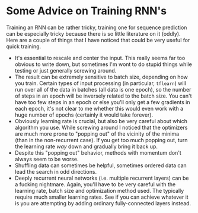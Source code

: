 # Some Advice on Training RNN's

Training an RNN can be rather tricky, training one for sequence prediction can be especially tricky because there is so little literature on it (oddly).  Here
are a couple of things that I have noticed that could be very useful for quick training.

+ It's essential to rescale and center the input.  This really seems far too obvious to write down, but sometimes I'm wont to do stupid things while testing or
  just generally screwing around.
+ The result can be extremely sensitive to batch size, depending on how you train.  Certain types of input processing (in particular, `tflearn`) will run over
  all of the data in batches (all data is one epoch), so the number of steps in an epoch will be inversely related to the batch size.  You can't have too few
  steps in an epoch or else you'll only get a few gradients in each epoch, it's not clear to me whether this would even work with a huge number of epochs
  (certainly it would take forever).
+ Obviously learning rate is crucial, but also be very careful about which algorithm you use.  While screwing around I noticed that the optimizers are much more
  prone to "popping out" of the vicinity of the minima (than in the non-recurrent case).  If you get too much popping out, turn the learning rate *way* down and
  gradually bring it back up.
+ Despite this "popping out" behavior, methods with momentum don't always seem to be worse.
+ Shuffling data can sometimes be helpful, sometimes ordered data can lead the search in odd directions.
+ Deeply recurrent neural networks (i.e. multiple recurrent layers) can be a fucking nightmare.  Again, you'll have to be very careful with the learning rate,
  batch size and optimization method used.  The typically require much smaller learning rates.  See if you can achieve whatever it is you are attempting by
  adding ordinary fully-connected layers instead.  

